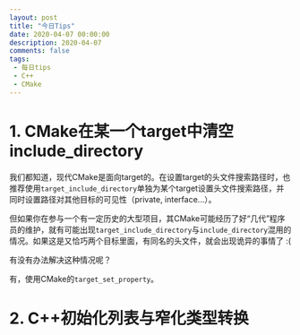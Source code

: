 ```yaml
---
layout: post
title: "今日Tips"
date: 2020-04-07 00:00:00
description: 2020-04-07
comments: false
tags: 
 - 每日tips
 - C++
 - CMake
---
```


# 1. CMake在某一个target中清空include_directory
我们都知道，现代CMake是面向target的。在设置target的头文件搜索路径时，也推荐使用`target_include_directory`单独为某个target设置头文件搜索路径，并同时设置路径对其他目标的可见性（private, interface...）。

但如果你在参与一个有一定历史的大型项目，其CMake可能经历了好“几代”程序员的维护，就有可能出现`target_include_directory`与`include_directory`混用的情况。如果这是又恰巧两个目标里面，有同名的头文件，就会出现诡异的事情了 :(

有没有办法解决这种情况呢？

有，使用CMake的`target_set_property`。

# 2. C++初始化列表与窄化类型转换
